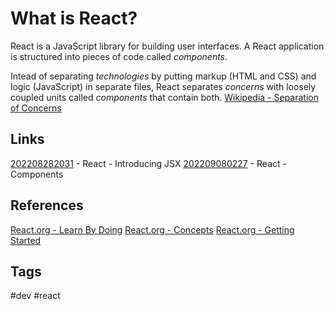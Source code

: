 # What is React? 

React is a JavaScript library for building user interfaces. A React application is structured into pieces of code called *components*.

Intead of separating *technologies* by putting markup (HTML and CSS) and logic (JavaScript) in separate files, React separates *concerns* with loosely coupled units called *components* that contain both. [Wikipedia - Separation of Concerns](https://en.wikipedia.org/wiki/Separation_of_concerns)

## Links
[202208282031](../202208282031) - React - Introducing JSX
[202209080227](../202209080227) - React - Components

## References
[React.org - Learn By Doing](https://reactjs.org/tutorial/tutorial.html)
[React.org - Concepts](https://reactjs.org/docs/hello-world.html)
[React.org - Getting Started](https://reactjs.org/docs/getting-started.html)

## Tags
#dev #react
